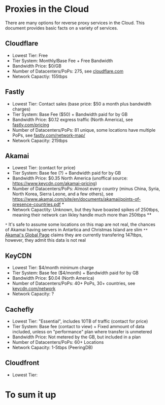 # Proxies in the Cloud

There are many options for reverse proxy services in the Cloud. This document provides basic facts on a variety of services.

## Cloudflare

* Lowest Tier: Free
* Tier System: Monthly/Base Fee + Free Bandwidth
* Bandwidth Price: $0/GB
* Number of Datacenters/PoPs: 275, see [cloudflare.com](https://www.cloudflare.com/network/)
* Network Capactiy: 155tbps

## Fastly

* Lowest Tier: Contact sales (base price: $50 a month plus bandwidth charges)
* Tier System: Base Fee ($50) + Bandwidth paid for by GB
* Bandwidth Price: $0.12 exgress traffic (North America), see [fastly.com/pricing](https://www.fastly.com/pricing)
* Number of Datacenters/PoPs: 81 unique, some locations have multiple PoPs, see [fastly.com/network-map/](https://www.fastly.com/network-map/)
* Network Capacity: 215tbps

## Akamai

* Lowest Tier: (contact for price)
* Tier System: Base fee (?) + Bandwidth paid for by GB
* Bandwidth Price: $0.35 North America (unoffical source: https://www.keycdn.com/akamai-pricing)
* Number of Datacenters/PoPs: Almost every country (minus China, Syria, North Korea, Sierra Leone, and a few others), see https://www.akamai.com/site/en/documents/akamai/points-of-presence-countries.pdf *
* Network Capactity: Unknown, but they have boasted spikes of 250tbps, meaning their network can likley handle much more than 250tbps **

`*` It's safe to assume some locations on this map are not real, the chances of Akamai having servers in Antartica and Christmas Island are slim
`**` [Akamai's Global Page](https://gnet.akamai.com/) claims they are currently transfering 147tbps, however, they admit this data is not real

## KeyCDN

* Lowest Tier: $4/month minimum charge
* Tier System: Base fee ($4/month) + Bandwidth paid for by GB
* Bandwidth Price: $0.04 (North America)
* Number of Datacenters/PoPs: 40+ PoPs, 30+ countries, see [keycdn.com/network](https://www.keycdn.com/network)
* Network Capacity: ?

## Cachefly

* Lowest Tier: "Essential", includes 10TB of traffic (contact for price)
* Tier System: Base fee (contact to view) + Fixed ammount of data included, unless on "performance" plan where transfer is unmetered
* Bandwidth Price: Not metered by the GB, but included in a plan
* Number of Datacenters/PoPs: 60+ Locations
* Network Capacity: 1-5tbps (PeeringDB)

## Cloudfront

* Lowest Tier:

# To sum it up

